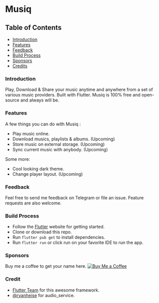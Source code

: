 # Musiq

## Table of Contents

- [Introduction](#intro)
- [Features](#features)
- [Feedback](#feedback)
- [Build Process](#build)
- [Sponsors](#sponsors)
- [Credits](#credit)

### Introduction <a name='intro'></a>

Play, Download & Share your music anytime and anywhere from a set of various music providers. Built with Flutter.
Musiq is 100% free and open-source and always will be.

### Features <a name='features'></a>

A few things you can do with Musiq :

- Play music online.
- Download musics, playlists & albums. \(Upcoming\)
- Store music on external storage. \(Upcoming\)
- Sync current music with anybody. \(Upcoming\)

Some more:

- Cool looking dark theme.
- Change player layout. \(Upcoming\)

### Feedback <a name='feedback'></a>

Feel free to send me feedback on Telegram or file an issue. Feature requests are also welcome.

### Build Process <a name='build'></a>

- Follow the [Flutter](https://flutter.dev) website for getting started.
- Clone or download this repo.
- Run `flutter pub get` to install dependencies.
- Run `flutter run` or click run on your favorite IDE to run the app.

### Sponsors <a name='sponsors'></a>

Buy me a coffee to get your name here.
[![Buy Me a Coffee](https://www.buymeacoffee.com/assets/img/custom_images/orange_img.png)](https://www.buymeacoffee.com/asimbera)

### Credit

- [Flutter Team](https://flutter.dev/) for this awesome framework.
- [@ryanheise](https://github.com/ryanheise) for audio_service.
